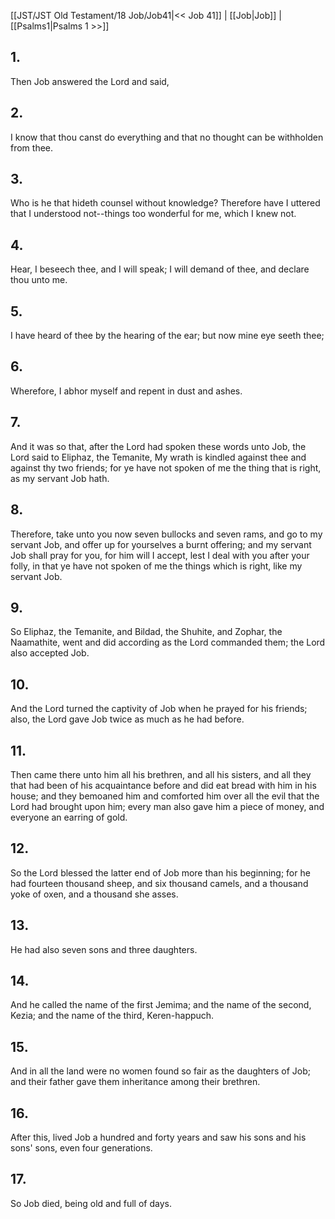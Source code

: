 [[JST/JST Old Testament/18 Job/Job41|<< Job 41]] | [[Job|Job]] | [[Psalms1|Psalms 1 >>]]
## 1.
Then Job answered the Lord and said,
## 2.
I know that thou canst do everything and that no thought can be withholden from thee.
## 3.
Who is he that hideth counsel without knowledge? Therefore have I uttered that I understood not\--things too wonderful for me, which I knew not.
## 4.
Hear, I beseech thee, and I will speak; I will demand of thee, and declare thou unto me.
## 5.
I have heard of thee by the hearing of the ear; but now mine eye seeth thee;
## 6.
Wherefore, I abhor myself and repent in dust and ashes.
## 7.
And it was so that, after the Lord had spoken these words unto Job, the Lord said to Eliphaz, the Temanite, My wrath is kindled against thee and against thy two friends; for ye have not spoken of me the thing that is right, as my servant Job hath.
## 8.
Therefore, take unto you now seven bullocks and seven rams, and go to my servant Job, and offer up for yourselves a burnt offering; and my servant Job shall pray for you, for him will I accept, lest I deal with you after your folly, in that ye have not spoken of me the things which is right, like my servant Job.
## 9.
So Eliphaz, the Temanite, and Bildad, the Shuhite, and Zophar, the Naamathite, went and did according as the Lord commanded them; the Lord also accepted Job.
## 10.
And the Lord turned the captivity of Job when he prayed for his friends; also, the Lord gave Job twice as much as he had before.
## 11.
Then came there unto him all his brethren, and all his sisters, and all they that had been of his acquaintance before and did eat bread with him in his house; and they bemoaned him and comforted him over all the evil that the Lord had brought upon him; every man also gave him a piece of money, and everyone an earring of gold.
## 12.
So the Lord blessed the latter end of Job more than his beginning; for he had fourteen thousand sheep, and six thousand camels, and a thousand yoke of oxen, and a thousand she asses.
## 13.
He had also seven sons and three daughters.
## 14.
And he called the name of the first Jemima; and the name of the second, Kezia; and the name of the third, Keren-happuch.
## 15.
And in all the land were no women found so fair as the daughters of Job; and their father gave them inheritance among their brethren.
## 16.
After this, lived Job a hundred and forty years and saw his sons and his sons\' sons, even four generations.
## 17.
So Job died, being old and full of days.

